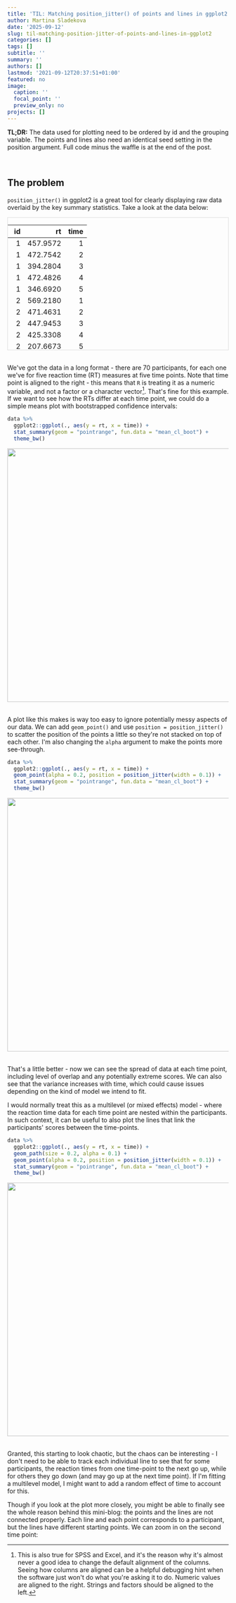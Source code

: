 ```yaml
---
title: 'TIL: Matching position_jitter() of points and lines in ggplot2'
author: Martina Sladekova
date: '2025-09-12'
slug: til-matching-position-jitter-of-points-and-lines-in-ggplot2
categories: []
tags: []
subtitle: ''
summary: ''
authors: []
lastmod: '2021-09-12T20:37:51+01:00'
featured: no
image:
  caption: ''
  focal_point: ''
  preview_only: no
projects: []
---
```

<script src="{{< blogdown/postref >}}index_files/kePrint/kePrint.js"></script>
<link href="{{< blogdown/postref >}}index_files/lightable/lightable.css" rel="stylesheet" />




**TL;DR:** The data used for plotting need to be ordered by id and the grouping variable. The points and lines also need an identical seed setting in the position argument. Full code minus the waffle is at the end of the post. 

<br>

## The problem 

`position_jitter()` in ggplot2 is a great tool for clearly displaying raw data overlaid by the key summary statistics. Take a look at the data below:



<div style="border: 1px solid #ddd; padding: 0px; overflow-y: scroll; height:300px; "><table class="table table-responsive" style="margin-left: auto; margin-right: auto;">
 <thead>
  <tr>
   <th style="text-align:right;position: sticky; top:0; background-color: #FFFFFF;"> id </th>
   <th style="text-align:right;position: sticky; top:0; background-color: #FFFFFF;"> rt </th>
   <th style="text-align:right;position: sticky; top:0; background-color: #FFFFFF;"> time </th>
  </tr>
 </thead>
<tbody>
  <tr>
   <td style="text-align:right;"> 1 </td>
   <td style="text-align:right;"> 457.9572 </td>
   <td style="text-align:right;"> 1 </td>
  </tr>
  <tr>
   <td style="text-align:right;"> 1 </td>
   <td style="text-align:right;"> 472.7542 </td>
   <td style="text-align:right;"> 2 </td>
  </tr>
  <tr>
   <td style="text-align:right;"> 1 </td>
   <td style="text-align:right;"> 394.2804 </td>
   <td style="text-align:right;"> 3 </td>
  </tr>
  <tr>
   <td style="text-align:right;"> 1 </td>
   <td style="text-align:right;"> 472.4826 </td>
   <td style="text-align:right;"> 4 </td>
  </tr>
  <tr>
   <td style="text-align:right;"> 1 </td>
   <td style="text-align:right;"> 346.6920 </td>
   <td style="text-align:right;"> 5 </td>
  </tr>
  <tr>
   <td style="text-align:right;"> 2 </td>
   <td style="text-align:right;"> 569.2180 </td>
   <td style="text-align:right;"> 1 </td>
  </tr>
  <tr>
   <td style="text-align:right;"> 2 </td>
   <td style="text-align:right;"> 471.4631 </td>
   <td style="text-align:right;"> 2 </td>
  </tr>
  <tr>
   <td style="text-align:right;"> 2 </td>
   <td style="text-align:right;"> 447.9453 </td>
   <td style="text-align:right;"> 3 </td>
  </tr>
  <tr>
   <td style="text-align:right;"> 2 </td>
   <td style="text-align:right;"> 425.3308 </td>
   <td style="text-align:right;"> 4 </td>
  </tr>
  <tr>
   <td style="text-align:right;"> 2 </td>
   <td style="text-align:right;"> 207.6673 </td>
   <td style="text-align:right;"> 5 </td>
  </tr>
  <tr>
   <td style="text-align:right;"> 3 </td>
   <td style="text-align:right;"> 437.2254 </td>
   <td style="text-align:right;"> 1 </td>
  </tr>
  <tr>
   <td style="text-align:right;"> 3 </td>
   <td style="text-align:right;"> 505.8217 </td>
   <td style="text-align:right;"> 2 </td>
  </tr>
  <tr>
   <td style="text-align:right;"> 3 </td>
   <td style="text-align:right;"> 602.6165 </td>
   <td style="text-align:right;"> 3 </td>
  </tr>
  <tr>
   <td style="text-align:right;"> 3 </td>
   <td style="text-align:right;"> 417.2197 </td>
   <td style="text-align:right;"> 4 </td>
  </tr>
  <tr>
   <td style="text-align:right;"> 3 </td>
   <td style="text-align:right;"> 389.9957 </td>
   <td style="text-align:right;"> 5 </td>
  </tr>
  <tr>
   <td style="text-align:right;"> 4 </td>
   <td style="text-align:right;"> 503.5071 </td>
   <td style="text-align:right;"> 1 </td>
  </tr>
  <tr>
   <td style="text-align:right;"> 4 </td>
   <td style="text-align:right;"> 486.9421 </td>
   <td style="text-align:right;"> 2 </td>
  </tr>
  <tr>
   <td style="text-align:right;"> 4 </td>
   <td style="text-align:right;"> 517.0193 </td>
   <td style="text-align:right;"> 3 </td>
  </tr>
  <tr>
   <td style="text-align:right;"> 4 </td>
   <td style="text-align:right;"> 337.2196 </td>
   <td style="text-align:right;"> 4 </td>
  </tr>
  <tr>
   <td style="text-align:right;"> 4 </td>
   <td style="text-align:right;"> 251.7014 </td>
   <td style="text-align:right;"> 5 </td>
  </tr>
  <tr>
   <td style="text-align:right;"> 5 </td>
   <td style="text-align:right;"> 585.5720 </td>
   <td style="text-align:right;"> 1 </td>
  </tr>
  <tr>
   <td style="text-align:right;"> 5 </td>
   <td style="text-align:right;"> 509.8119 </td>
   <td style="text-align:right;"> 2 </td>
  </tr>
  <tr>
   <td style="text-align:right;"> 5 </td>
   <td style="text-align:right;"> 428.6466 </td>
   <td style="text-align:right;"> 3 </td>
  </tr>
  <tr>
   <td style="text-align:right;"> 5 </td>
   <td style="text-align:right;"> 440.8972 </td>
   <td style="text-align:right;"> 4 </td>
  </tr>
  <tr>
   <td style="text-align:right;"> 5 </td>
   <td style="text-align:right;"> 434.7497 </td>
   <td style="text-align:right;"> 5 </td>
  </tr>
  <tr>
   <td style="text-align:right;"> 6 </td>
   <td style="text-align:right;"> 469.8546 </td>
   <td style="text-align:right;"> 1 </td>
  </tr>
  <tr>
   <td style="text-align:right;"> 6 </td>
   <td style="text-align:right;"> 475.6791 </td>
   <td style="text-align:right;"> 2 </td>
  </tr>
  <tr>
   <td style="text-align:right;"> 6 </td>
   <td style="text-align:right;"> 420.7118 </td>
   <td style="text-align:right;"> 3 </td>
  </tr>
  <tr>
   <td style="text-align:right;"> 6 </td>
   <td style="text-align:right;"> 340.7769 </td>
   <td style="text-align:right;"> 4 </td>
  </tr>
  <tr>
   <td style="text-align:right;"> 6 </td>
   <td style="text-align:right;"> 228.1276 </td>
   <td style="text-align:right;"> 5 </td>
  </tr>
  <tr>
   <td style="text-align:right;"> 7 </td>
   <td style="text-align:right;"> 476.3917 </td>
   <td style="text-align:right;"> 1 </td>
  </tr>
  <tr>
   <td style="text-align:right;"> 7 </td>
   <td style="text-align:right;"> 543.4091 </td>
   <td style="text-align:right;"> 2 </td>
  </tr>
  <tr>
   <td style="text-align:right;"> 7 </td>
   <td style="text-align:right;"> 456.9968 </td>
   <td style="text-align:right;"> 3 </td>
  </tr>
  <tr>
   <td style="text-align:right;"> 7 </td>
   <td style="text-align:right;"> 363.5885 </td>
   <td style="text-align:right;"> 4 </td>
  </tr>
  <tr>
   <td style="text-align:right;"> 7 </td>
   <td style="text-align:right;"> 318.2593 </td>
   <td style="text-align:right;"> 5 </td>
  </tr>
  <tr>
   <td style="text-align:right;"> 8 </td>
   <td style="text-align:right;"> 468.2314 </td>
   <td style="text-align:right;"> 1 </td>
  </tr>
  <tr>
   <td style="text-align:right;"> 8 </td>
   <td style="text-align:right;"> 492.2654 </td>
   <td style="text-align:right;"> 2 </td>
  </tr>
  <tr>
   <td style="text-align:right;"> 8 </td>
   <td style="text-align:right;"> 433.9133 </td>
   <td style="text-align:right;"> 3 </td>
  </tr>
  <tr>
   <td style="text-align:right;"> 8 </td>
   <td style="text-align:right;"> 488.5026 </td>
   <td style="text-align:right;"> 4 </td>
  </tr>
  <tr>
   <td style="text-align:right;"> 8 </td>
   <td style="text-align:right;"> 302.4130 </td>
   <td style="text-align:right;"> 5 </td>
  </tr>
  <tr>
   <td style="text-align:right;"> 9 </td>
   <td style="text-align:right;"> 485.7113 </td>
   <td style="text-align:right;"> 1 </td>
  </tr>
  <tr>
   <td style="text-align:right;"> 9 </td>
   <td style="text-align:right;"> 496.3504 </td>
   <td style="text-align:right;"> 2 </td>
  </tr>
  <tr>
   <td style="text-align:right;"> 9 </td>
   <td style="text-align:right;"> 350.9350 </td>
   <td style="text-align:right;"> 3 </td>
  </tr>
  <tr>
   <td style="text-align:right;"> 9 </td>
   <td style="text-align:right;"> 413.9707 </td>
   <td style="text-align:right;"> 4 </td>
  </tr>
  <tr>
   <td style="text-align:right;"> 9 </td>
   <td style="text-align:right;"> 258.0550 </td>
   <td style="text-align:right;"> 5 </td>
  </tr>
  <tr>
   <td style="text-align:right;"> 10 </td>
   <td style="text-align:right;"> 506.9054 </td>
   <td style="text-align:right;"> 1 </td>
  </tr>
  <tr>
   <td style="text-align:right;"> 10 </td>
   <td style="text-align:right;"> 451.2269 </td>
   <td style="text-align:right;"> 2 </td>
  </tr>
  <tr>
   <td style="text-align:right;"> 10 </td>
   <td style="text-align:right;"> 422.5181 </td>
   <td style="text-align:right;"> 3 </td>
  </tr>
  <tr>
   <td style="text-align:right;"> 10 </td>
   <td style="text-align:right;"> 423.2753 </td>
   <td style="text-align:right;"> 4 </td>
  </tr>
  <tr>
   <td style="text-align:right;"> 10 </td>
   <td style="text-align:right;"> 255.3786 </td>
   <td style="text-align:right;"> 5 </td>
  </tr>
  <tr>
   <td style="text-align:right;"> 11 </td>
   <td style="text-align:right;"> 561.3815 </td>
   <td style="text-align:right;"> 1 </td>
  </tr>
  <tr>
   <td style="text-align:right;"> 11 </td>
   <td style="text-align:right;"> 514.9050 </td>
   <td style="text-align:right;"> 2 </td>
  </tr>
  <tr>
   <td style="text-align:right;"> 11 </td>
   <td style="text-align:right;"> 516.2262 </td>
   <td style="text-align:right;"> 3 </td>
  </tr>
  <tr>
   <td style="text-align:right;"> 11 </td>
   <td style="text-align:right;"> 391.8666 </td>
   <td style="text-align:right;"> 4 </td>
  </tr>
  <tr>
   <td style="text-align:right;"> 11 </td>
   <td style="text-align:right;"> 346.6438 </td>
   <td style="text-align:right;"> 5 </td>
  </tr>
  <tr>
   <td style="text-align:right;"> 12 </td>
   <td style="text-align:right;"> 459.9110 </td>
   <td style="text-align:right;"> 1 </td>
  </tr>
  <tr>
   <td style="text-align:right;"> 12 </td>
   <td style="text-align:right;"> 380.4619 </td>
   <td style="text-align:right;"> 2 </td>
  </tr>
  <tr>
   <td style="text-align:right;"> 12 </td>
   <td style="text-align:right;"> 502.6240 </td>
   <td style="text-align:right;"> 3 </td>
  </tr>
  <tr>
   <td style="text-align:right;"> 12 </td>
   <td style="text-align:right;"> 372.3361 </td>
   <td style="text-align:right;"> 4 </td>
  </tr>
  <tr>
   <td style="text-align:right;"> 12 </td>
   <td style="text-align:right;"> 348.4307 </td>
   <td style="text-align:right;"> 5 </td>
  </tr>
  <tr>
   <td style="text-align:right;"> 13 </td>
   <td style="text-align:right;"> 445.9804 </td>
   <td style="text-align:right;"> 1 </td>
  </tr>
  <tr>
   <td style="text-align:right;"> 13 </td>
   <td style="text-align:right;"> 543.5317 </td>
   <td style="text-align:right;"> 2 </td>
  </tr>
  <tr>
   <td style="text-align:right;"> 13 </td>
   <td style="text-align:right;"> 413.7836 </td>
   <td style="text-align:right;"> 3 </td>
  </tr>
  <tr>
   <td style="text-align:right;"> 13 </td>
   <td style="text-align:right;"> 537.0158 </td>
   <td style="text-align:right;"> 4 </td>
  </tr>
  <tr>
   <td style="text-align:right;"> 13 </td>
   <td style="text-align:right;"> 268.7291 </td>
   <td style="text-align:right;"> 5 </td>
  </tr>
  <tr>
   <td style="text-align:right;"> 14 </td>
   <td style="text-align:right;"> 492.1233 </td>
   <td style="text-align:right;"> 1 </td>
  </tr>
  <tr>
   <td style="text-align:right;"> 14 </td>
   <td style="text-align:right;"> 483.5550 </td>
   <td style="text-align:right;"> 2 </td>
  </tr>
  <tr>
   <td style="text-align:right;"> 14 </td>
   <td style="text-align:right;"> 506.5835 </td>
   <td style="text-align:right;"> 3 </td>
  </tr>
  <tr>
   <td style="text-align:right;"> 14 </td>
   <td style="text-align:right;"> 345.3371 </td>
   <td style="text-align:right;"> 4 </td>
  </tr>
  <tr>
   <td style="text-align:right;"> 14 </td>
   <td style="text-align:right;"> 277.2986 </td>
   <td style="text-align:right;"> 5 </td>
  </tr>
  <tr>
   <td style="text-align:right;"> 15 </td>
   <td style="text-align:right;"> 446.4120 </td>
   <td style="text-align:right;"> 1 </td>
  </tr>
  <tr>
   <td style="text-align:right;"> 15 </td>
   <td style="text-align:right;"> 525.5411 </td>
   <td style="text-align:right;"> 2 </td>
  </tr>
  <tr>
   <td style="text-align:right;"> 15 </td>
   <td style="text-align:right;"> 406.9825 </td>
   <td style="text-align:right;"> 3 </td>
  </tr>
  <tr>
   <td style="text-align:right;"> 15 </td>
   <td style="text-align:right;"> 248.7412 </td>
   <td style="text-align:right;"> 4 </td>
  </tr>
  <tr>
   <td style="text-align:right;"> 15 </td>
   <td style="text-align:right;"> 371.0146 </td>
   <td style="text-align:right;"> 5 </td>
  </tr>
  <tr>
   <td style="text-align:right;"> 16 </td>
   <td style="text-align:right;"> 493.0507 </td>
   <td style="text-align:right;"> 1 </td>
  </tr>
  <tr>
   <td style="text-align:right;"> 16 </td>
   <td style="text-align:right;"> 442.3814 </td>
   <td style="text-align:right;"> 2 </td>
  </tr>
  <tr>
   <td style="text-align:right;"> 16 </td>
   <td style="text-align:right;"> 536.6781 </td>
   <td style="text-align:right;"> 3 </td>
  </tr>
  <tr>
   <td style="text-align:right;"> 16 </td>
   <td style="text-align:right;"> 365.2742 </td>
   <td style="text-align:right;"> 4 </td>
  </tr>
  <tr>
   <td style="text-align:right;"> 16 </td>
   <td style="text-align:right;"> 268.8657 </td>
   <td style="text-align:right;"> 5 </td>
  </tr>
  <tr>
   <td style="text-align:right;"> 17 </td>
   <td style="text-align:right;"> 470.1343 </td>
   <td style="text-align:right;"> 1 </td>
  </tr>
  <tr>
   <td style="text-align:right;"> 17 </td>
   <td style="text-align:right;"> 628.2340 </td>
   <td style="text-align:right;"> 2 </td>
  </tr>
  <tr>
   <td style="text-align:right;"> 17 </td>
   <td style="text-align:right;"> 426.3333 </td>
   <td style="text-align:right;"> 3 </td>
  </tr>
  <tr>
   <td style="text-align:right;"> 17 </td>
   <td style="text-align:right;"> 231.2659 </td>
   <td style="text-align:right;"> 4 </td>
  </tr>
  <tr>
   <td style="text-align:right;"> 17 </td>
   <td style="text-align:right;"> 446.2499 </td>
   <td style="text-align:right;"> 5 </td>
  </tr>
  <tr>
   <td style="text-align:right;"> 18 </td>
   <td style="text-align:right;"> 390.8017 </td>
   <td style="text-align:right;"> 1 </td>
  </tr>
  <tr>
   <td style="text-align:right;"> 18 </td>
   <td style="text-align:right;"> 456.5941 </td>
   <td style="text-align:right;"> 2 </td>
  </tr>
  <tr>
   <td style="text-align:right;"> 18 </td>
   <td style="text-align:right;"> 533.7456 </td>
   <td style="text-align:right;"> 3 </td>
  </tr>
  <tr>
   <td style="text-align:right;"> 18 </td>
   <td style="text-align:right;"> 336.9527 </td>
   <td style="text-align:right;"> 4 </td>
  </tr>
  <tr>
   <td style="text-align:right;"> 18 </td>
   <td style="text-align:right;"> 263.8712 </td>
   <td style="text-align:right;"> 5 </td>
  </tr>
  <tr>
   <td style="text-align:right;"> 19 </td>
   <td style="text-align:right;"> 512.0409 </td>
   <td style="text-align:right;"> 1 </td>
  </tr>
  <tr>
   <td style="text-align:right;"> 19 </td>
   <td style="text-align:right;"> 480.4536 </td>
   <td style="text-align:right;"> 2 </td>
  </tr>
  <tr>
   <td style="text-align:right;"> 19 </td>
   <td style="text-align:right;"> 418.9677 </td>
   <td style="text-align:right;"> 3 </td>
  </tr>
  <tr>
   <td style="text-align:right;"> 19 </td>
   <td style="text-align:right;"> 304.2718 </td>
   <td style="text-align:right;"> 4 </td>
  </tr>
  <tr>
   <td style="text-align:right;"> 19 </td>
   <td style="text-align:right;"> 372.4354 </td>
   <td style="text-align:right;"> 5 </td>
  </tr>
  <tr>
   <td style="text-align:right;"> 20 </td>
   <td style="text-align:right;"> 487.0322 </td>
   <td style="text-align:right;"> 1 </td>
  </tr>
  <tr>
   <td style="text-align:right;"> 20 </td>
   <td style="text-align:right;"> 453.6896 </td>
   <td style="text-align:right;"> 2 </td>
  </tr>
  <tr>
   <td style="text-align:right;"> 20 </td>
   <td style="text-align:right;"> 463.0280 </td>
   <td style="text-align:right;"> 3 </td>
  </tr>
  <tr>
   <td style="text-align:right;"> 20 </td>
   <td style="text-align:right;"> 344.4413 </td>
   <td style="text-align:right;"> 4 </td>
  </tr>
  <tr>
   <td style="text-align:right;"> 20 </td>
   <td style="text-align:right;"> 213.4666 </td>
   <td style="text-align:right;"> 5 </td>
  </tr>
  <tr>
   <td style="text-align:right;"> 21 </td>
   <td style="text-align:right;"> 545.0256 </td>
   <td style="text-align:right;"> 1 </td>
  </tr>
  <tr>
   <td style="text-align:right;"> 21 </td>
   <td style="text-align:right;"> 540.5628 </td>
   <td style="text-align:right;"> 2 </td>
  </tr>
  <tr>
   <td style="text-align:right;"> 21 </td>
   <td style="text-align:right;"> 266.5059 </td>
   <td style="text-align:right;"> 3 </td>
  </tr>
  <tr>
   <td style="text-align:right;"> 21 </td>
   <td style="text-align:right;"> 453.2151 </td>
   <td style="text-align:right;"> 4 </td>
  </tr>
  <tr>
   <td style="text-align:right;"> 21 </td>
   <td style="text-align:right;"> 233.7410 </td>
   <td style="text-align:right;"> 5 </td>
  </tr>
  <tr>
   <td style="text-align:right;"> 22 </td>
   <td style="text-align:right;"> 547.0935 </td>
   <td style="text-align:right;"> 1 </td>
  </tr>
  <tr>
   <td style="text-align:right;"> 22 </td>
   <td style="text-align:right;"> 421.2553 </td>
   <td style="text-align:right;"> 2 </td>
  </tr>
  <tr>
   <td style="text-align:right;"> 22 </td>
   <td style="text-align:right;"> 607.2378 </td>
   <td style="text-align:right;"> 3 </td>
  </tr>
  <tr>
   <td style="text-align:right;"> 22 </td>
   <td style="text-align:right;"> 330.3567 </td>
   <td style="text-align:right;"> 4 </td>
  </tr>
  <tr>
   <td style="text-align:right;"> 22 </td>
   <td style="text-align:right;"> 306.0479 </td>
   <td style="text-align:right;"> 5 </td>
  </tr>
  <tr>
   <td style="text-align:right;"> 23 </td>
   <td style="text-align:right;"> 573.3981 </td>
   <td style="text-align:right;"> 1 </td>
  </tr>
  <tr>
   <td style="text-align:right;"> 23 </td>
   <td style="text-align:right;"> 518.4220 </td>
   <td style="text-align:right;"> 2 </td>
  </tr>
  <tr>
   <td style="text-align:right;"> 23 </td>
   <td style="text-align:right;"> 456.5402 </td>
   <td style="text-align:right;"> 3 </td>
  </tr>
  <tr>
   <td style="text-align:right;"> 23 </td>
   <td style="text-align:right;"> 324.8836 </td>
   <td style="text-align:right;"> 4 </td>
  </tr>
  <tr>
   <td style="text-align:right;"> 23 </td>
   <td style="text-align:right;"> 373.8634 </td>
   <td style="text-align:right;"> 5 </td>
  </tr>
  <tr>
   <td style="text-align:right;"> 24 </td>
   <td style="text-align:right;"> 535.3381 </td>
   <td style="text-align:right;"> 1 </td>
  </tr>
  <tr>
   <td style="text-align:right;"> 24 </td>
   <td style="text-align:right;"> 539.0438 </td>
   <td style="text-align:right;"> 2 </td>
  </tr>
  <tr>
   <td style="text-align:right;"> 24 </td>
   <td style="text-align:right;"> 563.9096 </td>
   <td style="text-align:right;"> 3 </td>
  </tr>
  <tr>
   <td style="text-align:right;"> 24 </td>
   <td style="text-align:right;"> 332.5639 </td>
   <td style="text-align:right;"> 4 </td>
  </tr>
  <tr>
   <td style="text-align:right;"> 24 </td>
   <td style="text-align:right;"> 326.7436 </td>
   <td style="text-align:right;"> 5 </td>
  </tr>
  <tr>
   <td style="text-align:right;"> 25 </td>
   <td style="text-align:right;"> 540.9504 </td>
   <td style="text-align:right;"> 1 </td>
  </tr>
  <tr>
   <td style="text-align:right;"> 25 </td>
   <td style="text-align:right;"> 544.3967 </td>
   <td style="text-align:right;"> 2 </td>
  </tr>
  <tr>
   <td style="text-align:right;"> 25 </td>
   <td style="text-align:right;"> 414.2358 </td>
   <td style="text-align:right;"> 3 </td>
  </tr>
  <tr>
   <td style="text-align:right;"> 25 </td>
   <td style="text-align:right;"> 526.8097 </td>
   <td style="text-align:right;"> 4 </td>
  </tr>
  <tr>
   <td style="text-align:right;"> 25 </td>
   <td style="text-align:right;"> 256.7504 </td>
   <td style="text-align:right;"> 5 </td>
  </tr>
  <tr>
   <td style="text-align:right;"> 26 </td>
   <td style="text-align:right;"> 485.3259 </td>
   <td style="text-align:right;"> 1 </td>
  </tr>
  <tr>
   <td style="text-align:right;"> 26 </td>
   <td style="text-align:right;"> 508.0165 </td>
   <td style="text-align:right;"> 2 </td>
  </tr>
  <tr>
   <td style="text-align:right;"> 26 </td>
   <td style="text-align:right;"> 403.8433 </td>
   <td style="text-align:right;"> 3 </td>
  </tr>
  <tr>
   <td style="text-align:right;"> 26 </td>
   <td style="text-align:right;"> 486.6433 </td>
   <td style="text-align:right;"> 4 </td>
  </tr>
  <tr>
   <td style="text-align:right;"> 26 </td>
   <td style="text-align:right;"> 410.5141 </td>
   <td style="text-align:right;"> 5 </td>
  </tr>
  <tr>
   <td style="text-align:right;"> 27 </td>
   <td style="text-align:right;"> 570.9295 </td>
   <td style="text-align:right;"> 1 </td>
  </tr>
  <tr>
   <td style="text-align:right;"> 27 </td>
   <td style="text-align:right;"> 464.2050 </td>
   <td style="text-align:right;"> 2 </td>
  </tr>
  <tr>
   <td style="text-align:right;"> 27 </td>
   <td style="text-align:right;"> 447.1867 </td>
   <td style="text-align:right;"> 3 </td>
  </tr>
  <tr>
   <td style="text-align:right;"> 27 </td>
   <td style="text-align:right;"> 315.3179 </td>
   <td style="text-align:right;"> 4 </td>
  </tr>
  <tr>
   <td style="text-align:right;"> 27 </td>
   <td style="text-align:right;"> 373.2229 </td>
   <td style="text-align:right;"> 5 </td>
  </tr>
  <tr>
   <td style="text-align:right;"> 28 </td>
   <td style="text-align:right;"> 574.9387 </td>
   <td style="text-align:right;"> 1 </td>
  </tr>
  <tr>
   <td style="text-align:right;"> 28 </td>
   <td style="text-align:right;"> 452.5886 </td>
   <td style="text-align:right;"> 2 </td>
  </tr>
  <tr>
   <td style="text-align:right;"> 28 </td>
   <td style="text-align:right;"> 441.6914 </td>
   <td style="text-align:right;"> 3 </td>
  </tr>
  <tr>
   <td style="text-align:right;"> 28 </td>
   <td style="text-align:right;"> 350.5542 </td>
   <td style="text-align:right;"> 4 </td>
  </tr>
  <tr>
   <td style="text-align:right;"> 28 </td>
   <td style="text-align:right;"> 212.0886 </td>
   <td style="text-align:right;"> 5 </td>
  </tr>
  <tr>
   <td style="text-align:right;"> 29 </td>
   <td style="text-align:right;"> 467.1459 </td>
   <td style="text-align:right;"> 1 </td>
  </tr>
  <tr>
   <td style="text-align:right;"> 29 </td>
   <td style="text-align:right;"> 474.0467 </td>
   <td style="text-align:right;"> 2 </td>
  </tr>
  <tr>
   <td style="text-align:right;"> 29 </td>
   <td style="text-align:right;"> 448.6240 </td>
   <td style="text-align:right;"> 3 </td>
  </tr>
  <tr>
   <td style="text-align:right;"> 29 </td>
   <td style="text-align:right;"> 468.5743 </td>
   <td style="text-align:right;"> 4 </td>
  </tr>
  <tr>
   <td style="text-align:right;"> 29 </td>
   <td style="text-align:right;"> 286.4918 </td>
   <td style="text-align:right;"> 5 </td>
  </tr>
  <tr>
   <td style="text-align:right;"> 30 </td>
   <td style="text-align:right;"> 457.3602 </td>
   <td style="text-align:right;"> 1 </td>
  </tr>
  <tr>
   <td style="text-align:right;"> 30 </td>
   <td style="text-align:right;"> 481.4420 </td>
   <td style="text-align:right;"> 2 </td>
  </tr>
  <tr>
   <td style="text-align:right;"> 30 </td>
   <td style="text-align:right;"> 416.0025 </td>
   <td style="text-align:right;"> 3 </td>
  </tr>
  <tr>
   <td style="text-align:right;"> 30 </td>
   <td style="text-align:right;"> 399.3510 </td>
   <td style="text-align:right;"> 4 </td>
  </tr>
  <tr>
   <td style="text-align:right;"> 30 </td>
   <td style="text-align:right;"> 213.6405 </td>
   <td style="text-align:right;"> 5 </td>
  </tr>
  <tr>
   <td style="text-align:right;"> 31 </td>
   <td style="text-align:right;"> 515.7958 </td>
   <td style="text-align:right;"> 1 </td>
  </tr>
  <tr>
   <td style="text-align:right;"> 31 </td>
   <td style="text-align:right;"> 365.2768 </td>
   <td style="text-align:right;"> 2 </td>
  </tr>
  <tr>
   <td style="text-align:right;"> 31 </td>
   <td style="text-align:right;"> 349.1897 </td>
   <td style="text-align:right;"> 3 </td>
  </tr>
  <tr>
   <td style="text-align:right;"> 31 </td>
   <td style="text-align:right;"> 365.6001 </td>
   <td style="text-align:right;"> 4 </td>
  </tr>
  <tr>
   <td style="text-align:right;"> 31 </td>
   <td style="text-align:right;"> 387.4653 </td>
   <td style="text-align:right;"> 5 </td>
  </tr>
  <tr>
   <td style="text-align:right;"> 32 </td>
   <td style="text-align:right;"> 555.4847 </td>
   <td style="text-align:right;"> 1 </td>
  </tr>
  <tr>
   <td style="text-align:right;"> 32 </td>
   <td style="text-align:right;"> 553.1187 </td>
   <td style="text-align:right;"> 2 </td>
  </tr>
  <tr>
   <td style="text-align:right;"> 32 </td>
   <td style="text-align:right;"> 460.0638 </td>
   <td style="text-align:right;"> 3 </td>
  </tr>
  <tr>
   <td style="text-align:right;"> 32 </td>
   <td style="text-align:right;"> 370.1932 </td>
   <td style="text-align:right;"> 4 </td>
  </tr>
  <tr>
   <td style="text-align:right;"> 32 </td>
   <td style="text-align:right;"> 279.1896 </td>
   <td style="text-align:right;"> 5 </td>
  </tr>
  <tr>
   <td style="text-align:right;"> 33 </td>
   <td style="text-align:right;"> 610.7730 </td>
   <td style="text-align:right;"> 1 </td>
  </tr>
  <tr>
   <td style="text-align:right;"> 33 </td>
   <td style="text-align:right;"> 525.5477 </td>
   <td style="text-align:right;"> 2 </td>
  </tr>
  <tr>
   <td style="text-align:right;"> 33 </td>
   <td style="text-align:right;"> 363.5789 </td>
   <td style="text-align:right;"> 3 </td>
  </tr>
  <tr>
   <td style="text-align:right;"> 33 </td>
   <td style="text-align:right;"> 492.6751 </td>
   <td style="text-align:right;"> 4 </td>
  </tr>
  <tr>
   <td style="text-align:right;"> 33 </td>
   <td style="text-align:right;"> 321.0592 </td>
   <td style="text-align:right;"> 5 </td>
  </tr>
  <tr>
   <td style="text-align:right;"> 34 </td>
   <td style="text-align:right;"> 560.8552 </td>
   <td style="text-align:right;"> 1 </td>
  </tr>
  <tr>
   <td style="text-align:right;"> 34 </td>
   <td style="text-align:right;"> 497.5090 </td>
   <td style="text-align:right;"> 2 </td>
  </tr>
  <tr>
   <td style="text-align:right;"> 34 </td>
   <td style="text-align:right;"> 327.3249 </td>
   <td style="text-align:right;"> 3 </td>
  </tr>
  <tr>
   <td style="text-align:right;"> 34 </td>
   <td style="text-align:right;"> 256.7482 </td>
   <td style="text-align:right;"> 4 </td>
  </tr>
  <tr>
   <td style="text-align:right;"> 34 </td>
   <td style="text-align:right;"> 313.4372 </td>
   <td style="text-align:right;"> 5 </td>
  </tr>
  <tr>
   <td style="text-align:right;"> 35 </td>
   <td style="text-align:right;"> 573.9611 </td>
   <td style="text-align:right;"> 1 </td>
  </tr>
  <tr>
   <td style="text-align:right;"> 35 </td>
   <td style="text-align:right;"> 481.5293 </td>
   <td style="text-align:right;"> 2 </td>
  </tr>
  <tr>
   <td style="text-align:right;"> 35 </td>
   <td style="text-align:right;"> 447.5153 </td>
   <td style="text-align:right;"> 3 </td>
  </tr>
  <tr>
   <td style="text-align:right;"> 35 </td>
   <td style="text-align:right;"> 320.3110 </td>
   <td style="text-align:right;"> 4 </td>
  </tr>
  <tr>
   <td style="text-align:right;"> 35 </td>
   <td style="text-align:right;"> 226.8807 </td>
   <td style="text-align:right;"> 5 </td>
  </tr>
  <tr>
   <td style="text-align:right;"> 36 </td>
   <td style="text-align:right;"> 547.5787 </td>
   <td style="text-align:right;"> 1 </td>
  </tr>
  <tr>
   <td style="text-align:right;"> 36 </td>
   <td style="text-align:right;"> 538.6287 </td>
   <td style="text-align:right;"> 2 </td>
  </tr>
  <tr>
   <td style="text-align:right;"> 36 </td>
   <td style="text-align:right;"> 473.2424 </td>
   <td style="text-align:right;"> 3 </td>
  </tr>
  <tr>
   <td style="text-align:right;"> 36 </td>
   <td style="text-align:right;"> 411.8432 </td>
   <td style="text-align:right;"> 4 </td>
  </tr>
  <tr>
   <td style="text-align:right;"> 36 </td>
   <td style="text-align:right;"> 228.0641 </td>
   <td style="text-align:right;"> 5 </td>
  </tr>
  <tr>
   <td style="text-align:right;"> 37 </td>
   <td style="text-align:right;"> 449.5234 </td>
   <td style="text-align:right;"> 1 </td>
  </tr>
  <tr>
   <td style="text-align:right;"> 37 </td>
   <td style="text-align:right;"> 471.2681 </td>
   <td style="text-align:right;"> 2 </td>
  </tr>
  <tr>
   <td style="text-align:right;"> 37 </td>
   <td style="text-align:right;"> 560.0602 </td>
   <td style="text-align:right;"> 3 </td>
  </tr>
  <tr>
   <td style="text-align:right;"> 37 </td>
   <td style="text-align:right;"> 360.4798 </td>
   <td style="text-align:right;"> 4 </td>
  </tr>
  <tr>
   <td style="text-align:right;"> 37 </td>
   <td style="text-align:right;"> 236.5692 </td>
   <td style="text-align:right;"> 5 </td>
  </tr>
  <tr>
   <td style="text-align:right;"> 38 </td>
   <td style="text-align:right;"> 399.9764 </td>
   <td style="text-align:right;"> 1 </td>
  </tr>
  <tr>
   <td style="text-align:right;"> 38 </td>
   <td style="text-align:right;"> 367.0608 </td>
   <td style="text-align:right;"> 2 </td>
  </tr>
  <tr>
   <td style="text-align:right;"> 38 </td>
   <td style="text-align:right;"> 375.1371 </td>
   <td style="text-align:right;"> 3 </td>
  </tr>
  <tr>
   <td style="text-align:right;"> 38 </td>
   <td style="text-align:right;"> 282.2947 </td>
   <td style="text-align:right;"> 4 </td>
  </tr>
  <tr>
   <td style="text-align:right;"> 38 </td>
   <td style="text-align:right;"> 297.2334 </td>
   <td style="text-align:right;"> 5 </td>
  </tr>
  <tr>
   <td style="text-align:right;"> 39 </td>
   <td style="text-align:right;"> 411.8907 </td>
   <td style="text-align:right;"> 1 </td>
  </tr>
  <tr>
   <td style="text-align:right;"> 39 </td>
   <td style="text-align:right;"> 439.7894 </td>
   <td style="text-align:right;"> 2 </td>
  </tr>
  <tr>
   <td style="text-align:right;"> 39 </td>
   <td style="text-align:right;"> 514.1401 </td>
   <td style="text-align:right;"> 3 </td>
  </tr>
  <tr>
   <td style="text-align:right;"> 39 </td>
   <td style="text-align:right;"> 407.7215 </td>
   <td style="text-align:right;"> 4 </td>
  </tr>
  <tr>
   <td style="text-align:right;"> 39 </td>
   <td style="text-align:right;"> 257.0563 </td>
   <td style="text-align:right;"> 5 </td>
  </tr>
  <tr>
   <td style="text-align:right;"> 40 </td>
   <td style="text-align:right;"> 492.8696 </td>
   <td style="text-align:right;"> 1 </td>
  </tr>
  <tr>
   <td style="text-align:right;"> 40 </td>
   <td style="text-align:right;"> 561.8091 </td>
   <td style="text-align:right;"> 2 </td>
  </tr>
  <tr>
   <td style="text-align:right;"> 40 </td>
   <td style="text-align:right;"> 408.3505 </td>
   <td style="text-align:right;"> 3 </td>
  </tr>
  <tr>
   <td style="text-align:right;"> 40 </td>
   <td style="text-align:right;"> 354.3434 </td>
   <td style="text-align:right;"> 4 </td>
  </tr>
  <tr>
   <td style="text-align:right;"> 40 </td>
   <td style="text-align:right;"> 296.4093 </td>
   <td style="text-align:right;"> 5 </td>
  </tr>
  <tr>
   <td style="text-align:right;"> 41 </td>
   <td style="text-align:right;"> 577.5030 </td>
   <td style="text-align:right;"> 1 </td>
  </tr>
  <tr>
   <td style="text-align:right;"> 41 </td>
   <td style="text-align:right;"> 427.8257 </td>
   <td style="text-align:right;"> 2 </td>
  </tr>
  <tr>
   <td style="text-align:right;"> 41 </td>
   <td style="text-align:right;"> 602.7153 </td>
   <td style="text-align:right;"> 3 </td>
  </tr>
  <tr>
   <td style="text-align:right;"> 41 </td>
   <td style="text-align:right;"> 353.6480 </td>
   <td style="text-align:right;"> 4 </td>
  </tr>
  <tr>
   <td style="text-align:right;"> 41 </td>
   <td style="text-align:right;"> 278.9158 </td>
   <td style="text-align:right;"> 5 </td>
  </tr>
  <tr>
   <td style="text-align:right;"> 42 </td>
   <td style="text-align:right;"> 459.8788 </td>
   <td style="text-align:right;"> 1 </td>
  </tr>
  <tr>
   <td style="text-align:right;"> 42 </td>
   <td style="text-align:right;"> 582.3428 </td>
   <td style="text-align:right;"> 2 </td>
  </tr>
  <tr>
   <td style="text-align:right;"> 42 </td>
   <td style="text-align:right;"> 402.1359 </td>
   <td style="text-align:right;"> 3 </td>
  </tr>
  <tr>
   <td style="text-align:right;"> 42 </td>
   <td style="text-align:right;"> 388.1325 </td>
   <td style="text-align:right;"> 4 </td>
  </tr>
  <tr>
   <td style="text-align:right;"> 42 </td>
   <td style="text-align:right;"> 332.5010 </td>
   <td style="text-align:right;"> 5 </td>
  </tr>
  <tr>
   <td style="text-align:right;"> 43 </td>
   <td style="text-align:right;"> 496.2711 </td>
   <td style="text-align:right;"> 1 </td>
  </tr>
  <tr>
   <td style="text-align:right;"> 43 </td>
   <td style="text-align:right;"> 641.0085 </td>
   <td style="text-align:right;"> 2 </td>
  </tr>
  <tr>
   <td style="text-align:right;"> 43 </td>
   <td style="text-align:right;"> 502.5041 </td>
   <td style="text-align:right;"> 3 </td>
  </tr>
  <tr>
   <td style="text-align:right;"> 43 </td>
   <td style="text-align:right;"> 343.5233 </td>
   <td style="text-align:right;"> 4 </td>
  </tr>
  <tr>
   <td style="text-align:right;"> 43 </td>
   <td style="text-align:right;"> 209.9610 </td>
   <td style="text-align:right;"> 5 </td>
  </tr>
  <tr>
   <td style="text-align:right;"> 44 </td>
   <td style="text-align:right;"> 594.7834 </td>
   <td style="text-align:right;"> 1 </td>
  </tr>
  <tr>
   <td style="text-align:right;"> 44 </td>
   <td style="text-align:right;"> 493.3789 </td>
   <td style="text-align:right;"> 2 </td>
  </tr>
  <tr>
   <td style="text-align:right;"> 44 </td>
   <td style="text-align:right;"> 518.2068 </td>
   <td style="text-align:right;"> 3 </td>
  </tr>
  <tr>
   <td style="text-align:right;"> 44 </td>
   <td style="text-align:right;"> 227.5010 </td>
   <td style="text-align:right;"> 4 </td>
  </tr>
  <tr>
   <td style="text-align:right;"> 44 </td>
   <td style="text-align:right;"> 263.8586 </td>
   <td style="text-align:right;"> 5 </td>
  </tr>
  <tr>
   <td style="text-align:right;"> 45 </td>
   <td style="text-align:right;"> 477.1716 </td>
   <td style="text-align:right;"> 1 </td>
  </tr>
  <tr>
   <td style="text-align:right;"> 45 </td>
   <td style="text-align:right;"> 403.9568 </td>
   <td style="text-align:right;"> 2 </td>
  </tr>
  <tr>
   <td style="text-align:right;"> 45 </td>
   <td style="text-align:right;"> 361.4869 </td>
   <td style="text-align:right;"> 3 </td>
  </tr>
  <tr>
   <td style="text-align:right;"> 45 </td>
   <td style="text-align:right;"> 251.6169 </td>
   <td style="text-align:right;"> 4 </td>
  </tr>
  <tr>
   <td style="text-align:right;"> 45 </td>
   <td style="text-align:right;"> 368.3572 </td>
   <td style="text-align:right;"> 5 </td>
  </tr>
  <tr>
   <td style="text-align:right;"> 46 </td>
   <td style="text-align:right;"> 528.1112 </td>
   <td style="text-align:right;"> 1 </td>
  </tr>
  <tr>
   <td style="text-align:right;"> 46 </td>
   <td style="text-align:right;"> 532.9359 </td>
   <td style="text-align:right;"> 2 </td>
  </tr>
  <tr>
   <td style="text-align:right;"> 46 </td>
   <td style="text-align:right;"> 430.5805 </td>
   <td style="text-align:right;"> 3 </td>
  </tr>
  <tr>
   <td style="text-align:right;"> 46 </td>
   <td style="text-align:right;"> 328.1008 </td>
   <td style="text-align:right;"> 4 </td>
  </tr>
  <tr>
   <td style="text-align:right;"> 46 </td>
   <td style="text-align:right;"> 276.0676 </td>
   <td style="text-align:right;"> 5 </td>
  </tr>
  <tr>
   <td style="text-align:right;"> 47 </td>
   <td style="text-align:right;"> 455.6496 </td>
   <td style="text-align:right;"> 1 </td>
  </tr>
  <tr>
   <td style="text-align:right;"> 47 </td>
   <td style="text-align:right;"> 391.7002 </td>
   <td style="text-align:right;"> 2 </td>
  </tr>
  <tr>
   <td style="text-align:right;"> 47 </td>
   <td style="text-align:right;"> 436.7421 </td>
   <td style="text-align:right;"> 3 </td>
  </tr>
  <tr>
   <td style="text-align:right;"> 47 </td>
   <td style="text-align:right;"> 306.8289 </td>
   <td style="text-align:right;"> 4 </td>
  </tr>
  <tr>
   <td style="text-align:right;"> 47 </td>
   <td style="text-align:right;"> 344.5567 </td>
   <td style="text-align:right;"> 5 </td>
  </tr>
  <tr>
   <td style="text-align:right;"> 48 </td>
   <td style="text-align:right;"> 476.9878 </td>
   <td style="text-align:right;"> 1 </td>
  </tr>
  <tr>
   <td style="text-align:right;"> 48 </td>
   <td style="text-align:right;"> 512.8232 </td>
   <td style="text-align:right;"> 2 </td>
  </tr>
  <tr>
   <td style="text-align:right;"> 48 </td>
   <td style="text-align:right;"> 423.1183 </td>
   <td style="text-align:right;"> 3 </td>
  </tr>
  <tr>
   <td style="text-align:right;"> 48 </td>
   <td style="text-align:right;"> 437.2660 </td>
   <td style="text-align:right;"> 4 </td>
  </tr>
  <tr>
   <td style="text-align:right;"> 48 </td>
   <td style="text-align:right;"> 249.0899 </td>
   <td style="text-align:right;"> 5 </td>
  </tr>
  <tr>
   <td style="text-align:right;"> 49 </td>
   <td style="text-align:right;"> 463.7836 </td>
   <td style="text-align:right;"> 1 </td>
  </tr>
  <tr>
   <td style="text-align:right;"> 49 </td>
   <td style="text-align:right;"> 488.1458 </td>
   <td style="text-align:right;"> 2 </td>
  </tr>
  <tr>
   <td style="text-align:right;"> 49 </td>
   <td style="text-align:right;"> 501.8412 </td>
   <td style="text-align:right;"> 3 </td>
  </tr>
  <tr>
   <td style="text-align:right;"> 49 </td>
   <td style="text-align:right;"> 372.5746 </td>
   <td style="text-align:right;"> 4 </td>
  </tr>
  <tr>
   <td style="text-align:right;"> 49 </td>
   <td style="text-align:right;"> 302.0225 </td>
   <td style="text-align:right;"> 5 </td>
  </tr>
  <tr>
   <td style="text-align:right;"> 50 </td>
   <td style="text-align:right;"> 496.5394 </td>
   <td style="text-align:right;"> 1 </td>
  </tr>
  <tr>
   <td style="text-align:right;"> 50 </td>
   <td style="text-align:right;"> 472.8781 </td>
   <td style="text-align:right;"> 2 </td>
  </tr>
  <tr>
   <td style="text-align:right;"> 50 </td>
   <td style="text-align:right;"> 368.2163 </td>
   <td style="text-align:right;"> 3 </td>
  </tr>
  <tr>
   <td style="text-align:right;"> 50 </td>
   <td style="text-align:right;"> 258.5474 </td>
   <td style="text-align:right;"> 4 </td>
  </tr>
  <tr>
   <td style="text-align:right;"> 50 </td>
   <td style="text-align:right;"> 430.6259 </td>
   <td style="text-align:right;"> 5 </td>
  </tr>
  <tr>
   <td style="text-align:right;"> 51 </td>
   <td style="text-align:right;"> 573.1624 </td>
   <td style="text-align:right;"> 1 </td>
  </tr>
  <tr>
   <td style="text-align:right;"> 51 </td>
   <td style="text-align:right;"> 555.2514 </td>
   <td style="text-align:right;"> 2 </td>
  </tr>
  <tr>
   <td style="text-align:right;"> 51 </td>
   <td style="text-align:right;"> 496.7277 </td>
   <td style="text-align:right;"> 3 </td>
  </tr>
  <tr>
   <td style="text-align:right;"> 51 </td>
   <td style="text-align:right;"> 382.5028 </td>
   <td style="text-align:right;"> 4 </td>
  </tr>
  <tr>
   <td style="text-align:right;"> 51 </td>
   <td style="text-align:right;"> 269.9282 </td>
   <td style="text-align:right;"> 5 </td>
  </tr>
  <tr>
   <td style="text-align:right;"> 52 </td>
   <td style="text-align:right;"> 509.3863 </td>
   <td style="text-align:right;"> 1 </td>
  </tr>
  <tr>
   <td style="text-align:right;"> 52 </td>
   <td style="text-align:right;"> 538.0907 </td>
   <td style="text-align:right;"> 2 </td>
  </tr>
  <tr>
   <td style="text-align:right;"> 52 </td>
   <td style="text-align:right;"> 475.6366 </td>
   <td style="text-align:right;"> 3 </td>
  </tr>
  <tr>
   <td style="text-align:right;"> 52 </td>
   <td style="text-align:right;"> 453.5879 </td>
   <td style="text-align:right;"> 4 </td>
  </tr>
  <tr>
   <td style="text-align:right;"> 52 </td>
   <td style="text-align:right;"> 277.6485 </td>
   <td style="text-align:right;"> 5 </td>
  </tr>
  <tr>
   <td style="text-align:right;"> 53 </td>
   <td style="text-align:right;"> 551.1011 </td>
   <td style="text-align:right;"> 1 </td>
  </tr>
  <tr>
   <td style="text-align:right;"> 53 </td>
   <td style="text-align:right;"> 405.9267 </td>
   <td style="text-align:right;"> 2 </td>
  </tr>
  <tr>
   <td style="text-align:right;"> 53 </td>
   <td style="text-align:right;"> 413.9540 </td>
   <td style="text-align:right;"> 3 </td>
  </tr>
  <tr>
   <td style="text-align:right;"> 53 </td>
   <td style="text-align:right;"> 327.2632 </td>
   <td style="text-align:right;"> 4 </td>
  </tr>
  <tr>
   <td style="text-align:right;"> 53 </td>
   <td style="text-align:right;"> 452.9597 </td>
   <td style="text-align:right;"> 5 </td>
  </tr>
  <tr>
   <td style="text-align:right;"> 54 </td>
   <td style="text-align:right;"> 470.4083 </td>
   <td style="text-align:right;"> 1 </td>
  </tr>
  <tr>
   <td style="text-align:right;"> 54 </td>
   <td style="text-align:right;"> 386.4049 </td>
   <td style="text-align:right;"> 2 </td>
  </tr>
  <tr>
   <td style="text-align:right;"> 54 </td>
   <td style="text-align:right;"> 481.5398 </td>
   <td style="text-align:right;"> 3 </td>
  </tr>
  <tr>
   <td style="text-align:right;"> 54 </td>
   <td style="text-align:right;"> 380.9844 </td>
   <td style="text-align:right;"> 4 </td>
  </tr>
  <tr>
   <td style="text-align:right;"> 54 </td>
   <td style="text-align:right;"> 292.9106 </td>
   <td style="text-align:right;"> 5 </td>
  </tr>
  <tr>
   <td style="text-align:right;"> 55 </td>
   <td style="text-align:right;"> 494.3900 </td>
   <td style="text-align:right;"> 1 </td>
  </tr>
  <tr>
   <td style="text-align:right;"> 55 </td>
   <td style="text-align:right;"> 548.5550 </td>
   <td style="text-align:right;"> 2 </td>
  </tr>
  <tr>
   <td style="text-align:right;"> 55 </td>
   <td style="text-align:right;"> 436.8596 </td>
   <td style="text-align:right;"> 3 </td>
  </tr>
  <tr>
   <td style="text-align:right;"> 55 </td>
   <td style="text-align:right;"> 550.7944 </td>
   <td style="text-align:right;"> 4 </td>
  </tr>
  <tr>
   <td style="text-align:right;"> 55 </td>
   <td style="text-align:right;"> 356.3948 </td>
   <td style="text-align:right;"> 5 </td>
  </tr>
  <tr>
   <td style="text-align:right;"> 56 </td>
   <td style="text-align:right;"> 453.7523 </td>
   <td style="text-align:right;"> 1 </td>
  </tr>
  <tr>
   <td style="text-align:right;"> 56 </td>
   <td style="text-align:right;"> 502.4050 </td>
   <td style="text-align:right;"> 2 </td>
  </tr>
  <tr>
   <td style="text-align:right;"> 56 </td>
   <td style="text-align:right;"> 543.7349 </td>
   <td style="text-align:right;"> 3 </td>
  </tr>
  <tr>
   <td style="text-align:right;"> 56 </td>
   <td style="text-align:right;"> 438.6019 </td>
   <td style="text-align:right;"> 4 </td>
  </tr>
  <tr>
   <td style="text-align:right;"> 56 </td>
   <td style="text-align:right;"> 357.4373 </td>
   <td style="text-align:right;"> 5 </td>
  </tr>
  <tr>
   <td style="text-align:right;"> 57 </td>
   <td style="text-align:right;"> 537.6652 </td>
   <td style="text-align:right;"> 1 </td>
  </tr>
  <tr>
   <td style="text-align:right;"> 57 </td>
   <td style="text-align:right;"> 460.9980 </td>
   <td style="text-align:right;"> 2 </td>
  </tr>
  <tr>
   <td style="text-align:right;"> 57 </td>
   <td style="text-align:right;"> 507.1353 </td>
   <td style="text-align:right;"> 3 </td>
  </tr>
  <tr>
   <td style="text-align:right;"> 57 </td>
   <td style="text-align:right;"> 331.8846 </td>
   <td style="text-align:right;"> 4 </td>
  </tr>
  <tr>
   <td style="text-align:right;"> 57 </td>
   <td style="text-align:right;"> 232.1140 </td>
   <td style="text-align:right;"> 5 </td>
  </tr>
  <tr>
   <td style="text-align:right;"> 58 </td>
   <td style="text-align:right;"> 494.3695 </td>
   <td style="text-align:right;"> 1 </td>
  </tr>
  <tr>
   <td style="text-align:right;"> 58 </td>
   <td style="text-align:right;"> 559.5857 </td>
   <td style="text-align:right;"> 2 </td>
  </tr>
  <tr>
   <td style="text-align:right;"> 58 </td>
   <td style="text-align:right;"> 455.7541 </td>
   <td style="text-align:right;"> 3 </td>
  </tr>
  <tr>
   <td style="text-align:right;"> 58 </td>
   <td style="text-align:right;"> 246.8973 </td>
   <td style="text-align:right;"> 4 </td>
  </tr>
  <tr>
   <td style="text-align:right;"> 58 </td>
   <td style="text-align:right;"> 299.9760 </td>
   <td style="text-align:right;"> 5 </td>
  </tr>
  <tr>
   <td style="text-align:right;"> 59 </td>
   <td style="text-align:right;"> 496.7955 </td>
   <td style="text-align:right;"> 1 </td>
  </tr>
  <tr>
   <td style="text-align:right;"> 59 </td>
   <td style="text-align:right;"> 403.0154 </td>
   <td style="text-align:right;"> 2 </td>
  </tr>
  <tr>
   <td style="text-align:right;"> 59 </td>
   <td style="text-align:right;"> 404.4396 </td>
   <td style="text-align:right;"> 3 </td>
  </tr>
  <tr>
   <td style="text-align:right;"> 59 </td>
   <td style="text-align:right;"> 316.4901 </td>
   <td style="text-align:right;"> 4 </td>
  </tr>
  <tr>
   <td style="text-align:right;"> 59 </td>
   <td style="text-align:right;"> 230.0429 </td>
   <td style="text-align:right;"> 5 </td>
  </tr>
  <tr>
   <td style="text-align:right;"> 60 </td>
   <td style="text-align:right;"> 511.6638 </td>
   <td style="text-align:right;"> 1 </td>
  </tr>
  <tr>
   <td style="text-align:right;"> 60 </td>
   <td style="text-align:right;"> 398.5152 </td>
   <td style="text-align:right;"> 2 </td>
  </tr>
  <tr>
   <td style="text-align:right;"> 60 </td>
   <td style="text-align:right;"> 500.8486 </td>
   <td style="text-align:right;"> 3 </td>
  </tr>
  <tr>
   <td style="text-align:right;"> 60 </td>
   <td style="text-align:right;"> 346.5407 </td>
   <td style="text-align:right;"> 4 </td>
  </tr>
  <tr>
   <td style="text-align:right;"> 60 </td>
   <td style="text-align:right;"> 258.9895 </td>
   <td style="text-align:right;"> 5 </td>
  </tr>
  <tr>
   <td style="text-align:right;"> 61 </td>
   <td style="text-align:right;"> 443.1709 </td>
   <td style="text-align:right;"> 1 </td>
  </tr>
  <tr>
   <td style="text-align:right;"> 61 </td>
   <td style="text-align:right;"> 565.9129 </td>
   <td style="text-align:right;"> 2 </td>
  </tr>
  <tr>
   <td style="text-align:right;"> 61 </td>
   <td style="text-align:right;"> 442.0425 </td>
   <td style="text-align:right;"> 3 </td>
  </tr>
  <tr>
   <td style="text-align:right;"> 61 </td>
   <td style="text-align:right;"> 296.1669 </td>
   <td style="text-align:right;"> 4 </td>
  </tr>
  <tr>
   <td style="text-align:right;"> 61 </td>
   <td style="text-align:right;"> 350.4910 </td>
   <td style="text-align:right;"> 5 </td>
  </tr>
  <tr>
   <td style="text-align:right;"> 62 </td>
   <td style="text-align:right;"> 542.7415 </td>
   <td style="text-align:right;"> 1 </td>
  </tr>
  <tr>
   <td style="text-align:right;"> 62 </td>
   <td style="text-align:right;"> 366.2883 </td>
   <td style="text-align:right;"> 2 </td>
  </tr>
  <tr>
   <td style="text-align:right;"> 62 </td>
   <td style="text-align:right;"> 429.3429 </td>
   <td style="text-align:right;"> 3 </td>
  </tr>
  <tr>
   <td style="text-align:right;"> 62 </td>
   <td style="text-align:right;"> 316.5063 </td>
   <td style="text-align:right;"> 4 </td>
  </tr>
  <tr>
   <td style="text-align:right;"> 62 </td>
   <td style="text-align:right;"> 302.4785 </td>
   <td style="text-align:right;"> 5 </td>
  </tr>
  <tr>
   <td style="text-align:right;"> 63 </td>
   <td style="text-align:right;"> 471.0815 </td>
   <td style="text-align:right;"> 1 </td>
  </tr>
  <tr>
   <td style="text-align:right;"> 63 </td>
   <td style="text-align:right;"> 410.5430 </td>
   <td style="text-align:right;"> 2 </td>
  </tr>
  <tr>
   <td style="text-align:right;"> 63 </td>
   <td style="text-align:right;"> 519.2418 </td>
   <td style="text-align:right;"> 3 </td>
  </tr>
  <tr>
   <td style="text-align:right;"> 63 </td>
   <td style="text-align:right;"> 492.2259 </td>
   <td style="text-align:right;"> 4 </td>
  </tr>
  <tr>
   <td style="text-align:right;"> 63 </td>
   <td style="text-align:right;"> 198.5373 </td>
   <td style="text-align:right;"> 5 </td>
  </tr>
  <tr>
   <td style="text-align:right;"> 64 </td>
   <td style="text-align:right;"> 524.8181 </td>
   <td style="text-align:right;"> 1 </td>
  </tr>
  <tr>
   <td style="text-align:right;"> 64 </td>
   <td style="text-align:right;"> 478.7577 </td>
   <td style="text-align:right;"> 2 </td>
  </tr>
  <tr>
   <td style="text-align:right;"> 64 </td>
   <td style="text-align:right;"> 395.7408 </td>
   <td style="text-align:right;"> 3 </td>
  </tr>
  <tr>
   <td style="text-align:right;"> 64 </td>
   <td style="text-align:right;"> 523.6892 </td>
   <td style="text-align:right;"> 4 </td>
  </tr>
  <tr>
   <td style="text-align:right;"> 64 </td>
   <td style="text-align:right;"> 371.0933 </td>
   <td style="text-align:right;"> 5 </td>
  </tr>
  <tr>
   <td style="text-align:right;"> 65 </td>
   <td style="text-align:right;"> 461.9971 </td>
   <td style="text-align:right;"> 1 </td>
  </tr>
  <tr>
   <td style="text-align:right;"> 65 </td>
   <td style="text-align:right;"> 528.9784 </td>
   <td style="text-align:right;"> 2 </td>
  </tr>
  <tr>
   <td style="text-align:right;"> 65 </td>
   <td style="text-align:right;"> 469.3129 </td>
   <td style="text-align:right;"> 3 </td>
  </tr>
  <tr>
   <td style="text-align:right;"> 65 </td>
   <td style="text-align:right;"> 375.2798 </td>
   <td style="text-align:right;"> 4 </td>
  </tr>
  <tr>
   <td style="text-align:right;"> 65 </td>
   <td style="text-align:right;"> 198.7205 </td>
   <td style="text-align:right;"> 5 </td>
  </tr>
  <tr>
   <td style="text-align:right;"> 66 </td>
   <td style="text-align:right;"> 482.9307 </td>
   <td style="text-align:right;"> 1 </td>
  </tr>
  <tr>
   <td style="text-align:right;"> 66 </td>
   <td style="text-align:right;"> 512.3408 </td>
   <td style="text-align:right;"> 2 </td>
  </tr>
  <tr>
   <td style="text-align:right;"> 66 </td>
   <td style="text-align:right;"> 478.7547 </td>
   <td style="text-align:right;"> 3 </td>
  </tr>
  <tr>
   <td style="text-align:right;"> 66 </td>
   <td style="text-align:right;"> 267.4980 </td>
   <td style="text-align:right;"> 4 </td>
  </tr>
  <tr>
   <td style="text-align:right;"> 66 </td>
   <td style="text-align:right;"> 359.0626 </td>
   <td style="text-align:right;"> 5 </td>
  </tr>
  <tr>
   <td style="text-align:right;"> 67 </td>
   <td style="text-align:right;"> 394.8835 </td>
   <td style="text-align:right;"> 1 </td>
  </tr>
  <tr>
   <td style="text-align:right;"> 67 </td>
   <td style="text-align:right;"> 502.2848 </td>
   <td style="text-align:right;"> 2 </td>
  </tr>
  <tr>
   <td style="text-align:right;"> 67 </td>
   <td style="text-align:right;"> 492.7828 </td>
   <td style="text-align:right;"> 3 </td>
  </tr>
  <tr>
   <td style="text-align:right;"> 67 </td>
   <td style="text-align:right;"> 387.1035 </td>
   <td style="text-align:right;"> 4 </td>
  </tr>
  <tr>
   <td style="text-align:right;"> 67 </td>
   <td style="text-align:right;"> 299.1845 </td>
   <td style="text-align:right;"> 5 </td>
  </tr>
  <tr>
   <td style="text-align:right;"> 68 </td>
   <td style="text-align:right;"> 484.9149 </td>
   <td style="text-align:right;"> 1 </td>
  </tr>
  <tr>
   <td style="text-align:right;"> 68 </td>
   <td style="text-align:right;"> 420.5785 </td>
   <td style="text-align:right;"> 2 </td>
  </tr>
  <tr>
   <td style="text-align:right;"> 68 </td>
   <td style="text-align:right;"> 515.5600 </td>
   <td style="text-align:right;"> 3 </td>
  </tr>
  <tr>
   <td style="text-align:right;"> 68 </td>
   <td style="text-align:right;"> 398.2007 </td>
   <td style="text-align:right;"> 4 </td>
  </tr>
  <tr>
   <td style="text-align:right;"> 68 </td>
   <td style="text-align:right;"> 225.7371 </td>
   <td style="text-align:right;"> 5 </td>
  </tr>
  <tr>
   <td style="text-align:right;"> 69 </td>
   <td style="text-align:right;"> 436.3808 </td>
   <td style="text-align:right;"> 1 </td>
  </tr>
  <tr>
   <td style="text-align:right;"> 69 </td>
   <td style="text-align:right;"> 523.9246 </td>
   <td style="text-align:right;"> 2 </td>
  </tr>
  <tr>
   <td style="text-align:right;"> 69 </td>
   <td style="text-align:right;"> 424.2721 </td>
   <td style="text-align:right;"> 3 </td>
  </tr>
  <tr>
   <td style="text-align:right;"> 69 </td>
   <td style="text-align:right;"> 365.2017 </td>
   <td style="text-align:right;"> 4 </td>
  </tr>
  <tr>
   <td style="text-align:right;"> 69 </td>
   <td style="text-align:right;"> 461.6047 </td>
   <td style="text-align:right;"> 5 </td>
  </tr>
  <tr>
   <td style="text-align:right;"> 70 </td>
   <td style="text-align:right;"> 486.0167 </td>
   <td style="text-align:right;"> 1 </td>
  </tr>
  <tr>
   <td style="text-align:right;"> 70 </td>
   <td style="text-align:right;"> 502.9497 </td>
   <td style="text-align:right;"> 2 </td>
  </tr>
  <tr>
   <td style="text-align:right;"> 70 </td>
   <td style="text-align:right;"> 501.8264 </td>
   <td style="text-align:right;"> 3 </td>
  </tr>
  <tr>
   <td style="text-align:right;"> 70 </td>
   <td style="text-align:right;"> 385.0124 </td>
   <td style="text-align:right;"> 4 </td>
  </tr>
  <tr>
   <td style="text-align:right;"> 70 </td>
   <td style="text-align:right;"> 368.8640 </td>
   <td style="text-align:right;"> 5 </td>
  </tr>
</tbody>
</table></div>

<br>

We've got the data in a long format - there are 70 participants, for each one we've for five reaction time (RT) measures at five time points. Note that time point is aligned to the right - this means that `R` is treating it as a numeric variable, and not a factor or a character vector[^1]. That's fine for this example. If we want to see how the RTs differ at each time point, we could do a simple means plot with bootstrapped confidence intervals: 


```r
data %>% 
  ggplot2::ggplot(., aes(y = rt, x = time)) + 
  stat_summary(geom = "pointrange", fun.data = "mean_cl_boot") + 
  theme_bw()
```

<img src="{{< blogdown/postref >}}index_files/figure-html/unnamed-chunk-4-1.png" width="576" style="display: block; margin: auto;" />

<br>

A plot like this makes is way too easy to ignore potentially messy aspects of our data. We can add `geom_point()` and use `position = position_jitter()` to scatter the position of the points a little so they're not stacked on top of each other. I'm also changing the `alpha` argument to make the points more see-through. 


```r
data %>% 
  ggplot2::ggplot(., aes(y = rt, x = time)) + 
  geom_point(alpha = 0.2, position = position_jitter(width = 0.1)) + 
  stat_summary(geom = "pointrange", fun.data = "mean_cl_boot") + 
  theme_bw()
```

<img src="{{< blogdown/postref >}}index_files/figure-html/unnamed-chunk-5-1.png" width="576" style="display: block; margin: auto;" />

<br>

That's a little better - now we can see the spread of data at each time point, including level of overlap and any potentially extreme scores. We can also see that the variance increases with time, which could cause issues depending on the kind of model we intend to fit.  

I would normally treat this as a multilevel (or mixed effects) model - where the reaction time data for each time point are nested within the participants. In such context, it can be useful to also plot the lines that link the participants' scores between the time-points. 


```r
data %>% 
  ggplot2::ggplot(., aes(y = rt, x = time)) +
  geom_path(size = 0.2, alpha = 0.1) + 
  geom_point(alpha = 0.2, position = position_jitter(width = 0.1)) + 
  stat_summary(geom = "pointrange", fun.data = "mean_cl_boot") + 
  theme_bw()
```

<img src="{{< blogdown/postref >}}index_files/figure-html/unnamed-chunk-6-1.png" width="576" style="display: block; margin: auto;" />
<br>

Granted, this starting to look chaotic, but the chaos can be interesting - I don't need to be able to track each individual line to see that for some participants, the reaction times from one time-point to the next go up, while for others they go down (and may go up at the next time point). If I'm fitting a multilevel model, I might want to add a random effect of time to account for this. 

Though if you look at the plot more closely, you might be able to finally see the whole reason behind this mini-blog: the points and the lines are not connected properly. Each line and each point corresponds to a participant, but the lines have different starting points. We can zoom in on the second time point: 






[^1]: This is also true for SPSS and Excel, and it's the reason why it's almost never a good idea to change the default alignment of the columns. Seeing how columns are aligned can be a helpful debugging hint when the software just won't do what you're asking it to do. Numeric values are aligned to the right. Strings and factors should be aligned to the left.  

